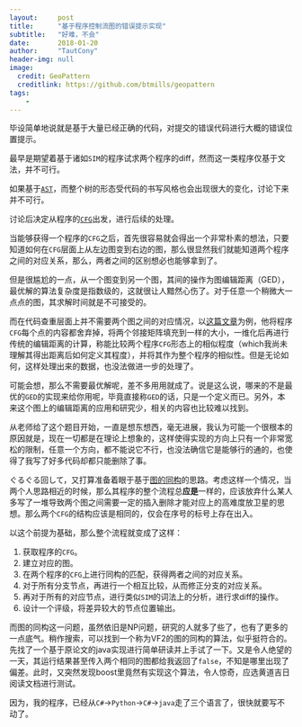 ```yaml
---
layout:     post
title:      "基于程序控制流图的错误提示实现"
subtitle:   "好难，不会"
date:       2018-01-20
author:     "TautCony"
header-img: null
image:
  credit: GeoPattern
  creditlink: https://github.com/btmills/geopattern
tags:
    - 
---
```


毕设简单地说就是基于大量已经正确的代码，对提交的错误代码进行大概的错误位置提示。

<!--more-->

<!-- 2018-01-20 begin -->

最早是期望着基于诸如`SIM`的程序试求两个程序的diff，然而这一类程序仅基于文法，并不可行。

如果基于[`AST`](https://en.wikipedia.org/wiki/Abstract_syntax_tree)，而整个树的形态受代码的书写风格也会出现很大的变化，讨论下来并不可行。

讨论后决定从程序的[`CFG`](https://en.wikipedia.org/wiki/Control_flow_graph)出发，进行后续的处理。

当能够获得一个程序的`CFG`之后，首先很容易就会得出一个非常朴素的想法，只要知道如何在`CFG`层面上从左边图变到右边的图，那么很显然我们就能知道两个程序之间的对应关系，那么，两者之间的区别想必也能够拿到了。

但是很尴尬的一点，从一个图变到另一个图，其间的操作为图编辑距离（GED），最优解的算法复杂度是指数级的，这就很让人黯然心伤了。对于任意一个稍微大一点点的图，其求解时间就是不可接受的。

而在代码查重层面上并不需要两个图之间的对应情况，以[这篇文章](https://www.cs.utexas.edu/~bbeth/files/AComparisonOfSimilarityTechniquesForDetectingSourceCodePlagiarism.pdf)为例，他将程序`CFG`每个点的内容都舍弃掉，将两个邻接矩阵填充到一样的大小，一维化后再进行传统的编辑距离的计算，称能比较两个程序`CFG`形态上的相似程度（which我尚未理解其得出距离后如何定义其程度），并将其作为整个程序的相似性。但是无论如何，这样处理出来的数据，也没法做进一步的处理了。

可能会想，那么不需要最优解呢，差不多用用就成了。说是这么说，哪来的不是最优的`GED`的实现来给你用呢，毕竟直接称`GED`的话，只是一个定义而已。另外，本来这个图上的编辑距离的应用和研究少，相关的内容也比较难以找到。

从老师给了这个题目开始，一直是想东想西，毫无进展，我认为可能一个很根本的原因就是，现在一切都是在理论上想象的，这样使得实现的方向上只有一个非常宽松的限制，任意一个方向，都不能说它不行，也没法确信它是能够行的通的，也使得了我写了好多代码却都只能删除了事。

ぐるぐる回して，又打算准备着眼于基于[图的同构](https://en.wikipedia.org/wiki/Graph_isomorphism)的思路。考虑这样一个情况，当两个人思路相近的时候，那么其程序的整个流程总**应是**一样的，应该放弃什么某人多写了一堆导致两个图之间需要一定的插入删除才能对应上的高难度放卫星的思想。那么两个`CFG`的结构应该是相同的，仅会在序号的标号上存在出入。

以这个前提为基础，那么整个流程就变成了这样：

1. 获取程序的`CFG`。
1. 建立对应的图。
1. 在两个程序的`CFG`上进行同构的匹配，获得两者之间的对应关系。
1. 对于所有分支节点，再进行一个相互比较，从而修正分支的对应关系。
1. 再对于所有的对应节点，进行类似`SIM`的词法上的分析，进行求diff的操作。
1. 设计一个评级，将差异较大的节点位置输出。

而图的同构这一问题，虽然依旧是NP问题，研究的人就多了些了，也有了更多的一点底气。稍作搜索，可以找到一个称为VF2的图的同构的算法，似乎挺符合的。先找了一个基于原论文的java实现进行简单研读并上手试了一下。又是令人绝望的一天，其运行结果甚至传入两个相同的图都给我返回了`false`，不知是哪里出现了偏差。此时，又突然发现boost里竟然有实现这个算法，令人惊奇，应选黄道吉日阅读文档进行测试。

因为，我的程序，已经从`C#`->`Python`->`C#`->`java`走了三个语言了，很快就要写不动了。

<!-- 2018-01-20 end -->

